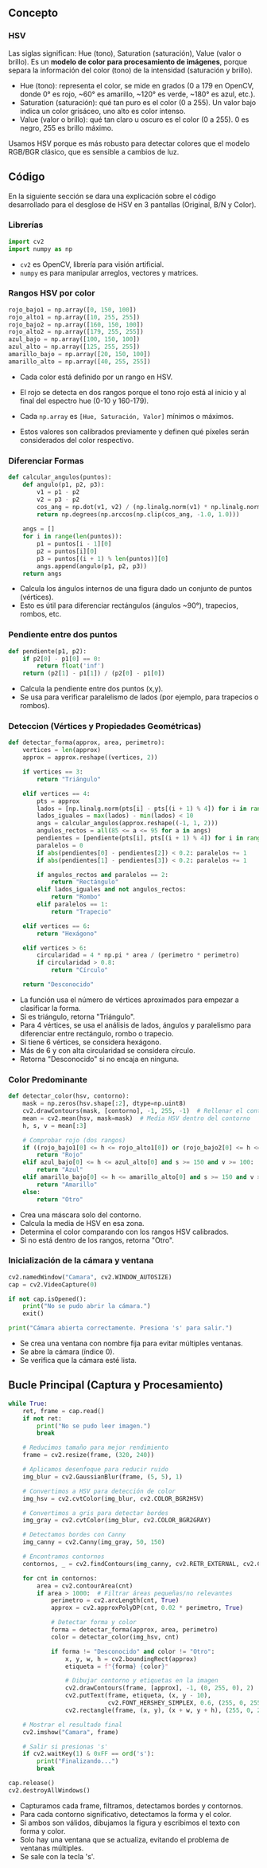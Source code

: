 ## Concepto
### HSV
Las siglas significan: Hue (tono), Saturation (saturación), Value (valor o brillo). Es un **modelo de color para procesamiento de imágenes**, porque separa la información del color (tono) de la intensidad (saturación y brillo).

- Hue (tono): representa el color, se mide en grados (0 a 179 en OpenCV, donde 0° es rojo, ~60° es amarillo, ~120° es verde, ~180° es azul, etc.).
- Saturation (saturación): qué tan puro es el color (0 a 255). Un valor bajo indica un color grisáceo, uno alto es color intenso.
- Value (valor o brillo): qué tan claro u oscuro es el color (0 a 255). 0 es negro, 255 es brillo máximo.

Usamos HSV porque es más robusto para detectar colores que el modelo RGB/BGR clásico, que es sensible a cambios de luz.
## Código
En la siguiente sección se dara una explicación sobre el código desarrollado para el desglose de HSV en 3 pantallas (Original, B/N y Color).
### Librerías
```py
import cv2
import numpy as np
```
- `cv2` es OpenCV, librería para visión artificial.
- `numpy` es para manipular arreglos, vectores y matrices.

### Rangos HSV por color
```py
rojo_bajo1 = np.array([0, 150, 100])
rojo_alto1 = np.array([10, 255, 255])
rojo_bajo2 = np.array([160, 150, 100])
rojo_alto2 = np.array([179, 255, 255])
azul_bajo = np.array([100, 150, 100])
azul_alto = np.array([125, 255, 255])
amarillo_bajo = np.array([20, 150, 100])
amarillo_alto = np.array([40, 255, 255])
```

- Cada color está definido por un rango en HSV.

- El rojo se detecta en dos rangos porque el tono rojo está al inicio y al final del espectro hue (0-10 y 160-179).

- Cada `np.array` es `[Hue, Saturación, Valor]` mínimos o máximos.

- Estos valores son calibrados previamente y definen qué píxeles serán considerados del color respectivo.

### Diferenciar Formas
```py
def calcular_angulos(puntos):
    def angulo(p1, p2, p3):
        v1 = p1 - p2
        v2 = p3 - p2
        cos_ang = np.dot(v1, v2) / (np.linalg.norm(v1) * np.linalg.norm(v2))
        return np.degrees(np.arccos(np.clip(cos_ang, -1.0, 1.0)))
    
    angs = []
    for i in range(len(puntos)):
        p1 = puntos[i - 1][0]
        p2 = puntos[i][0]
        p3 = puntos[(i + 1) % len(puntos)][0]
        angs.append(angulo(p1, p2, p3))
    return angs
```
- Calcula los ángulos internos de una figura dado un conjunto de puntos (vértices).
- Esto es útil para diferenciar rectángulos (ángulos ~90°), trapecios, rombos, etc.

###  Pendiente entre dos puntos

```py
def pendiente(p1, p2):
    if p2[0] - p1[0] == 0:
        return float('inf')
    return (p2[1] - p1[1]) / (p2[0] - p1[0])
```

- Calcula la pendiente entre dos puntos (x,y).
- Se usa para verificar paralelismo de lados (por ejemplo, para trapecios o rombos).

### Deteccion (Vértices y Propiedades Geométricas)
```py
def detectar_forma(approx, area, perimetro):
    vertices = len(approx)
    approx = approx.reshape((vertices, 2))

    if vertices == 3:
        return "Triángulo"

    elif vertices == 4:
        pts = approx
        lados = [np.linalg.norm(pts[i] - pts[(i + 1) % 4]) for i in range(4)]
        lados_iguales = max(lados) - min(lados) < 10
        angs = calcular_angulos(approx.reshape((-1, 1, 2)))
        angulos_rectos = all(85 <= a <= 95 for a in angs)
        pendientes = [pendiente(pts[i], pts[(i + 1) % 4]) for i in range(4)]
        paralelos = 0
        if abs(pendientes[0] - pendientes[2]) < 0.2: paralelos += 1
        if abs(pendientes[1] - pendientes[3]) < 0.2: paralelos += 1

        if angulos_rectos and paralelos == 2:
            return "Rectángulo"
        elif lados_iguales and not angulos_rectos:
            return "Rombo"
        elif paralelos == 1:
            return "Trapecio"

    elif vertices == 6:
        return "Hexágono"

    elif vertices > 6:
        circularidad = 4 * np.pi * area / (perimetro * perimetro)
        if circularidad > 0.8:
            return "Círculo"

    return "Desconocido"
```

- La función usa el número de vértices aproximados para empezar a clasificar la forma.
- Si es triángulo, retorna "Triángulo".
- Para 4 vértices, se usa el análisis de lados, ángulos y paralelismo para diferenciar entre rectángulo, rombo o trapecio.
- Si tiene 6 vértices, se considera hexágono.
- Más de 6 y con alta circularidad se considera círculo.
- Retorna "Desconocido" si no encaja en ninguna.

### Color Predominante
```py
def detectar_color(hsv, contorno):
    mask = np.zeros(hsv.shape[:2], dtype=np.uint8)
    cv2.drawContours(mask, [contorno], -1, 255, -1)  # Rellenar el contorno en máscara
    mean = cv2.mean(hsv, mask=mask)  # Media HSV dentro del contorno
    h, s, v = mean[:3]

    # Comprobar rojo (dos rangos)
    if ((rojo_bajo1[0] <= h <= rojo_alto1[0]) or (rojo_bajo2[0] <= h <= rojo_alto2[0])) and s >= 150 and v >= 100:
        return "Rojo"
    elif azul_bajo[0] <= h <= azul_alto[0] and s >= 150 and v >= 100:
        return "Azul"
    elif amarillo_bajo[0] <= h <= amarillo_alto[0] and s >= 150 and v >= 100:
        return "Amarillo"
    else:
        return "Otro"
```
- Crea una máscara solo del contorno.
- Calcula la media de HSV en esa zona.
- Determina el color comparando con los rangos HSV calibrados.
- Si no está dentro de los rangos, retorna "Otro".

### Inicialización de la cámara y ventana
```py
cv2.namedWindow("Camara", cv2.WINDOW_AUTOSIZE)
cap = cv2.VideoCapture(0)

if not cap.isOpened():
    print("No se pudo abrir la cámara.")
    exit()

print("Cámara abierta correctamente. Presiona 's' para salir.")
```
- Se crea una ventana con nombre fija para evitar múltiples ventanas.
- Se abre la cámara (índice 0).
- Se verifica que la cámara esté lista.

## Bucle Principal (Captura y Procesamiento)
```py
while True:
    ret, frame = cap.read()
    if not ret:
        print("No se pudo leer imagen.")
        break

    # Reducimos tamaño para mejor rendimiento
    frame = cv2.resize(frame, (320, 240))

    # Aplicamos desenfoque para reducir ruido
    img_blur = cv2.GaussianBlur(frame, (5, 5), 1)

    # Convertimos a HSV para detección de color
    img_hsv = cv2.cvtColor(img_blur, cv2.COLOR_BGR2HSV)

    # Convertimos a gris para detectar bordes
    img_gray = cv2.cvtColor(img_blur, cv2.COLOR_BGR2GRAY)

    # Detectamos bordes con Canny
    img_canny = cv2.Canny(img_gray, 50, 150)

    # Encontramos contornos
    contornos, _ = cv2.findContours(img_canny, cv2.RETR_EXTERNAL, cv2.CHAIN_APPROX_SIMPLE)

    for cnt in contornos:
        area = cv2.contourArea(cnt)
        if area > 1000:  # Filtrar áreas pequeñas/no relevantes
            perimetro = cv2.arcLength(cnt, True)
            approx = cv2.approxPolyDP(cnt, 0.02 * perimetro, True)

            # Detectar forma y color
            forma = detectar_forma(approx, area, perimetro)
            color = detectar_color(img_hsv, cnt)

            if forma != "Desconocido" and color != "Otro":
                x, y, w, h = cv2.boundingRect(approx)
                etiqueta = f"{forma} {color}"

                # Dibujar contorno y etiquetas en la imagen
                cv2.drawContours(frame, [approx], -1, (0, 255, 0), 2)
                cv2.putText(frame, etiqueta, (x, y - 10),
                            cv2.FONT_HERSHEY_SIMPLEX, 0.6, (255, 0, 255), 2)
                cv2.rectangle(frame, (x, y), (x + w, y + h), (255, 0, 255), 2)

    # Mostrar el resultado final
    cv2.imshow("Camara", frame)

    # Salir si presionas 's'
    if cv2.waitKey(1) & 0xFF == ord('s'):
        print("Finalizando...")
        break

cap.release()
cv2.destroyAllWindows()
```
- Capturamos cada frame, filtramos, detectamos bordes y contornos.
- Para cada contorno significativo, detectamos la forma y el color.
- Si ambos son válidos, dibujamos la figura y escribimos el texto con forma y color.
- Solo hay una ventana que se actualiza, evitando el problema de ventanas múltiples.
- Se sale con la tecla 's'.

